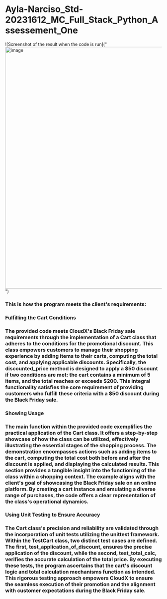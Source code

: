 # Ayla-Narciso_Std-20231612_MC_Full_Stack_Python_Assessement_One

![Screenshot of the result when the code is run]("<img width="774" alt="image" src="https://github.com/cybermommy/Ayla-Narciso_Std-20231612_MC_Full_Stack_Python_Assessement_One/assets/102994988/24473905-a188-406b-9645-1496b30c5f1b">
")


### This is how the program meets the client's requirements:

### Fulfilling the Cart Conditions
### The provided code meets CloudX's Black Friday sale requirements through the implementation of a Cart class that adheres to the conditions for the promotional discount. This class empowers customers to manage their shopping experience by adding items to their carts, computing the total cost, and applying applicable discounts. Specifically, the discounted_price method is designed to apply a $50 discount if two conditions are met: the cart contains a minimum of 5 items, and the total reaches or exceeds $200. This integral functionality satisfies the core requirement of providing customers who fulfill these criteria with a $50 discount during the Black Friday sale.
### Showing Usage
### The main function within the provided code exemplifies the practical application of the Cart class. It offers a step-by-step showcase of how the class can be utilized, effectively illustrating the essential stages of the shopping process. The demonstration encompasses actions such as adding items to the cart, computing the total cost both before and after the discount is applied, and displaying the calculated results. This section provides a tangible insight into the functioning of the class within a shopping context. The example aligns with the client's goal of showcasing the Black Friday sale on an online platform. By creating a cart instance and emulating a diverse range of purchases, the code offers a clear representation of the class's operational dynamics.
### Using Unit Testing to Ensure Accuracy
### The Cart class's precision and reliability are validated through the incorporation of unit tests utilizing the unittest framework. Within the TestCart class, two distinct test cases are defined. The first, test_application_of_discount, ensures the precise application of the discount, while the second, test_total_calc, verifies the accurate calculation of the total price. By executing these tests, the program ascertains that the cart's discount logic and total calculation mechanisms function as intended. This rigorous testing approach empowers CloudX to ensure the seamless execution of their promotion and the alignment with customer expectations during the Black Friday sale.
